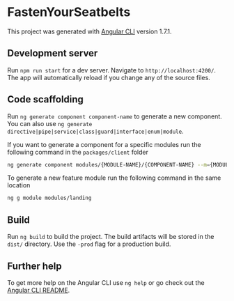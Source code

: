 # FastenYourSeatbelts

This project was generated with [Angular CLI](https://github.com/angular/angular-cli) version 1.7.1.

## Development server

Run `npm run start` for a dev server. Navigate to `http://localhost:4200/`. The app will automatically reload if you change any of the source files.

## Code scaffolding

Run `ng generate component component-name` to generate a new component. You can also use `ng generate directive|pipe|service|class|guard|interface|enum|module`.

If you want to generate a component for a specific modules run the following command in the `packages/client` folder

```bash
ng generate component modules/{MODULE-NAME}/{COMPONENT-NAME} --m={MODULE-NAME}/{MODULE.NAME}.module.ts
```

To generate a new feature module run the following command in the same location

```bash
ng g module modules/landing
```

## Build

Run `ng build` to build the project. The build artifacts will be stored in the `dist/` directory. Use the `-prod` flag for a production build.

## Further help

To get more help on the Angular CLI use `ng help` or go check out the [Angular CLI README](https://github.com/angular/angular-cli/blob/master/README.md).

